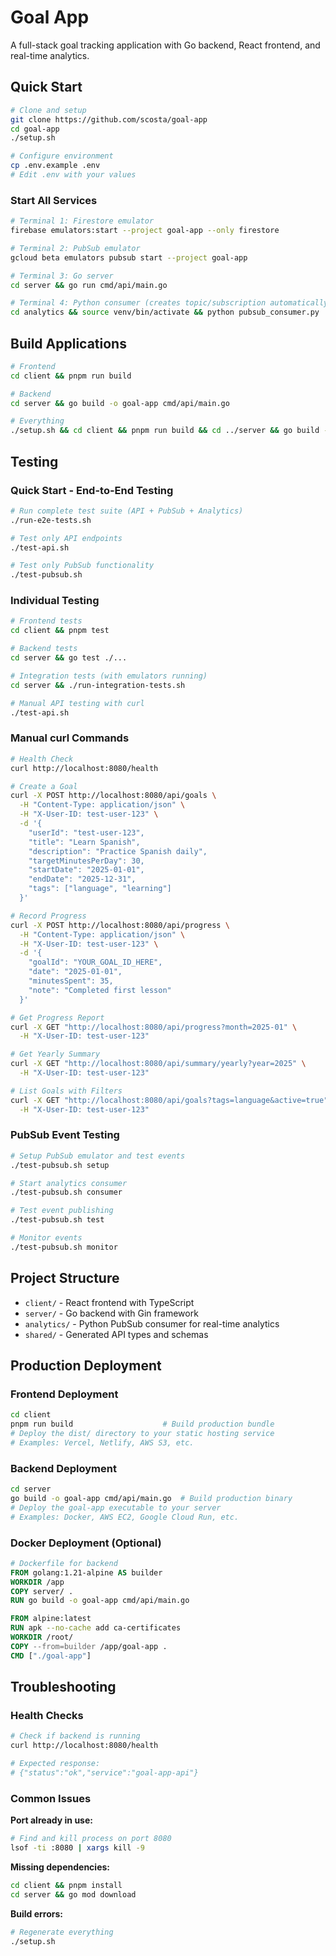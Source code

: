 # Goal App

A full-stack goal tracking application with Go backend, React frontend, and real-time analytics.

## Quick Start

```bash
# Clone and setup
git clone https://github.com/scosta/goal-app
cd goal-app
./setup.sh

# Configure environment
cp .env.example .env
# Edit .env with your values
```

### Start All Services
```bash
# Terminal 1: Firestore emulator
firebase emulators:start --project goal-app --only firestore

# Terminal 2: PubSub emulator  
gcloud beta emulators pubsub start --project goal-app

# Terminal 3: Go server
cd server && go run cmd/api/main.go

# Terminal 4: Python consumer (creates topic/subscription automatically)
cd analytics && source venv/bin/activate && python pubsub_consumer.py
```

## Build Applications
```bash
# Frontend
cd client && pnpm run build

# Backend  
cd server && go build -o goal-app cmd/api/main.go

# Everything
./setup.sh && cd client && pnpm run build && cd ../server && go build -o goal-app cmd/api/main.go
```

## Testing

### Quick Start - End-to-End Testing
```bash
# Run complete test suite (API + PubSub + Analytics)
./run-e2e-tests.sh

# Test only API endpoints
./test-api.sh

# Test only PubSub functionality
./test-pubsub.sh
```

### Individual Testing
```bash
# Frontend tests
cd client && pnpm test

# Backend tests
cd server && go test ./...

# Integration tests (with emulators running)
cd server && ./run-integration-tests.sh

# Manual API testing with curl
./test-api.sh
```

### Manual curl Commands
```bash
# Health Check
curl http://localhost:8080/health

# Create a Goal
curl -X POST http://localhost:8080/api/goals \
  -H "Content-Type: application/json" \
  -H "X-User-ID: test-user-123" \
  -d '{
    "userId": "test-user-123",
    "title": "Learn Spanish",
    "description": "Practice Spanish daily",
    "targetMinutesPerDay": 30,
    "startDate": "2025-01-01",
    "endDate": "2025-12-31",
    "tags": ["language", "learning"]
  }'

# Record Progress
curl -X POST http://localhost:8080/api/progress \
  -H "Content-Type: application/json" \
  -H "X-User-ID: test-user-123" \
  -d '{
    "goalId": "YOUR_GOAL_ID_HERE",
    "date": "2025-01-01",
    "minutesSpent": 35,
    "note": "Completed first lesson"
  }'

# Get Progress Report
curl -X GET "http://localhost:8080/api/progress?month=2025-01" \
  -H "X-User-ID: test-user-123"

# Get Yearly Summary
curl -X GET "http://localhost:8080/api/summary/yearly?year=2025" \
  -H "X-User-ID: test-user-123"

# List Goals with Filters
curl -X GET "http://localhost:8080/api/goals?tags=language&active=true" \
  -H "X-User-ID: test-user-123"
```

### PubSub Event Testing
```bash
# Setup PubSub emulator and test events
./test-pubsub.sh setup

# Start analytics consumer
./test-pubsub.sh consumer

# Test event publishing
./test-pubsub.sh test

# Monitor events
./test-pubsub.sh monitor
```

## Project Structure
- `client/` - React frontend with TypeScript
- `server/` - Go backend with Gin framework  
- `analytics/` - Python PubSub consumer for real-time analytics
- `shared/` - Generated API types and schemas

## Production Deployment

### Frontend Deployment
```bash
cd client
pnpm run build                    # Build production bundle
# Deploy the dist/ directory to your static hosting service
# Examples: Vercel, Netlify, AWS S3, etc.
```

### Backend Deployment
```bash
cd server
go build -o goal-app cmd/api/main.go  # Build production binary
# Deploy the goal-app executable to your server
# Examples: Docker, AWS EC2, Google Cloud Run, etc.
```

### Docker Deployment (Optional)
```dockerfile
# Dockerfile for backend
FROM golang:1.21-alpine AS builder
WORKDIR /app
COPY server/ .
RUN go build -o goal-app cmd/api/main.go

FROM alpine:latest
RUN apk --no-cache add ca-certificates
WORKDIR /root/
COPY --from=builder /app/goal-app .
CMD ["./goal-app"]
```

## Troubleshooting

### Health Checks
```bash
# Check if backend is running
curl http://localhost:8080/health

# Expected response:
# {"status":"ok","service":"goal-app-api"}
```

### Common Issues
**Port already in use:**
```bash
# Find and kill process on port 8080
lsof -ti :8080 | xargs kill -9
```

**Missing dependencies:**
```bash
cd client && pnpm install
cd server && go mod download
```

**Build errors:**
```bash
# Regenerate everything
./setup.sh
```